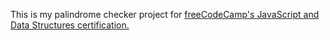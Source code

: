 This is my palindrome checker project for [freeCodeCamp's JavaScript and Data Structures certification.](https://www.freecodecamp.org/learn/javascript-algorithms-and-data-structures-v8/build-a-telephone-number-validator-project/build-a-telephone-number-validator)
